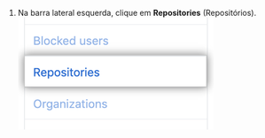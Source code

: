 1. Na barra lateral esquerda, clique em **Repositories** (Repositórios). ![Guia Repositories (Repositórios)](/assets/images/help/settings/repos-tab.png)
